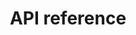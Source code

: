 ---
pcx_content_type: navigation
title: API reference
external_link: https://developers.cloudflare.com/api/operations/load-balancers-load-balancer-details
weight: 152
_build:
  publishResources: false
  render: never
---